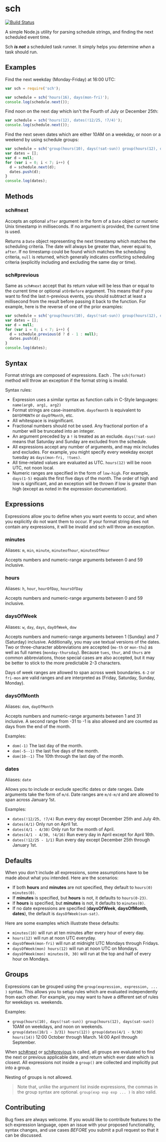 # sch

[![Build Status](https://travis-ci.org/bretcope/sch.svg?branch=master)](https://travis-ci.org/bretcope/sch)

A simple Node.js utility for parsing schedule strings, and finding the next scheduled event time.

Sch ___is not___ a scheduled task runner. It simply helps you determine _when_ a task should run.

## Examples

Find the next weekday (Monday-Friday) at 16:00 UTC:

```javascript
var sch = require('sch');

var schedule = sch('hours(16), days(mon-fri)');
console.log(schedule.next());
```

Find noon on the next day which isn't the Fourth of July or December 25th:

```javascript
var schedule = sch('hours(12), dates(!12/25, !7/4)');
console.log(schedule.next());
```

Find the next seven dates which are either 10AM on a weekday, or noon or a weekend by using schedule groups:

```javascript
var schedule = sch('group(hours(10), days(!sat-sun)) group(hours(12), days(sat-sun))');
var dates = [];
var d = null;
for (var i = 0; i < 7; i++) {
  d = schedule.next(d);
  dates.push(d);
}
console.log(dates);
```

## Methods

<a name="sch-next"></a>
### sch#next

Accepts an optional `after` argument in the form of a `Date` object or numeric Unix timestamp in milliseconds. If no argument is provided, the current time is used.

Returns a `Date` object representing the next timestamp which matches the scheduling criteria. The date will always be greater than, never equal to, `after`. If no timestamp could be found which matches the scheduling criteria, `null` is returned, which generally indicates conflicting scheduling criteria (explicitly including and excluding the same day or time).

<a name="sch-previous"></a>
### sch#previous

Same as `sch#next` accept that its return value will be less than or equal to the current time or optional `atOrBefore` argument. This means that if you want to find the last n-previous events, you should subtract at least a millisecond from the result before passing it back to the function. For example, here is the reverse of one of the prior examples:

```javascript
var schedule = sch('group(hours(10), days(!sat-sun)) group(hours(12), days(sat-sun))');
var dates = [];
var d = null;
for (var i = 0; i < 7; i++) {
  d = schedule.previous(d ? d - 1 : null);
  dates.push(d);
}
console.log(dates);
```

## Syntax

Format strings are composed of expressions. Each . The `sch(format)` method will throw an exception if the format string is invalid.

Syntax rules:

* Expression uses a similar syntax as function calls in C-Style languages: `name(arg0, arg1, arg2)`
* Format strings are case-insensitive. `dayofmonth` is equivalent to `DAYOFMONTH` or `dayOfMonth`, etc.
* All whitespace is insignificant.
* Fractional numbers should not be used. Any fractional portion of a number will be truncated into an integer.
* An argument preceded by a `!` is treated as an exclude. `days(!sat-sun)` means that Saturday and Sunday are excluded from the schedule.
* All expressions accept any number of arguments, and may mix includes and excludes. For example, you might specify every weekday except tuesday as `days(mon-fri, !tues)`.
* All time-related values are evaluated as UTC. `hours(12)` will be noon UTC, not noon local.
* Numeric ranges are specified in the form of `low-high`. For example, `days(1-5)` equals the first five days of the month. The order of high and low is significant, and an exception will be thrown if low is greater than high (except as noted in the expression documentation).

## Expressions

Expressions allow you to define when you want events to occur, and when you explicitly do not want them to occur. If your format string does not contain any expressions, it will be invalid and sch will throw an exception.

### minutes

Aliases: `m`, `min`, `minute`, `minuteofhour`, `minutesOfHour`

Accepts numbers and numeric-range arguments between 0 and 59 inclusive.

### hours

Aliases: `h`, `hour`, `hourOfDay`, `hoursOfDay`

Accepts numbers and numeric-range arguments between 0 and 59 inclusive.

### daysOfWeek

Aliases: `w`, `day`, `days`, `dayOfWeek`, `dow`

Accepts numbers and numeric-range arguments between 1 (Sunday) and 7 (Saturday) inclusive. Additionally, you may use textual versions of the dates. Two or three-character abbreviations are accepted (`mo-th` or `mon-thu`) as well as full names (`monday-thursday`). Because `tues`, `thur`, and `thurs` are common abbreviations, those special cases are also accepted, but it may be better to stick to the more predictable 2-3 characters.

Days of week ranges are allowed to span across week boundaries. `6-2` or `fri-mon` are valid ranges and are interpreted as (Friday, Saturday, Sunday, Monday).

### daysOfMonth

Aliases: `dom`, `dayOfMonth`

Accepts numbers and numeric-range arguments between 1 and 31 inclusive. A second range from -31 to -1 is also allowed and are counted as days from the end of the month.

Examples:

* `dom(-1)` The last day of the month.
* `dom(-5--1)` the last five days of the month.
* `dom(10--1)` The 10th through the last day of the month.

### dates

Aliases: `date`

Allows you to include or exclude specific dates or date ranges. Date arguments take the form of `m/d`. Date ranges are `m/d-m/d` and are allowed to span across January 1st.

Examples:

* `dates(!12/25, !7/4)` Run every day except December 25th and July 4th.
* `dates(4/1)` Only run on April 1st.
* `dates(4/1 - 4/30)` Only run for the month of April.
* `dates(4/1 - 4/30, !4/16)` Run every day in April except for April 16th.
* `dates(!12/25 - 1/1)` Run every day except December 25th through January 1st.

## Defaults

When you don't include all expressions, some assumptions have to be made about what you intended. Here are the scenarios:

* If both __hours__ and __minutes__ are not specified, they default to `hours(0) minutes(0)`.
* If __minutes__ is specified, but __hours__ is not, it defaults to `hours(0-23)`.
* If __hours__ is specified, but __minutes__ is not, it defaults to `minutes(0)`.
* If no date expressions are specified (__daysOfWeek__, __daysOfMonth__, __dates__), the default is `daysOfWeek(sun-sat)`.

Here are some examples which illustrate these defaults:

* `minutes(10)` will run at ten minutes after every hour of every day.
* `hours(12)` will run at noon UTC everyday.
* `daysOfWeek(mon-fri)` will run at midnight UTC Mondays through Fridays.
* `daysOfWeek(mon) hours(12)` will run at noon UTC on Mondays.
* `daysOfWeek(mon) minutes(0, 30)` will run at the top and half of every hour on Mondays.

## Groups

Expressions can be grouped using the `group(expression, expression, ... )` syntax. This allows you to setup rules which are evaluated independently from each other. For example, you may want to have a different set of rules for weekdays vs. weekends.

Examples:

* `group(hours(10), days(!sat-sun)) group(hours(12), days(sat-sun))` 10AM on weekdays, and noon on weekends.
* `group(dates(10/1 - 3/31) hours(12)) group(dates(4/1 - 9/30) hours(14))` 12:00 October through March. 14:00 April through September.

When [sch#next](#sch-next) or [sch#previous](#sch-previous) is called, all groups are evaluated to find the next or previous applicable date, and return which ever date which is closest.  All expressions not inside a `group()` are collected and implicitly put into a group.

Nesting of groups is not allowed.

> Note that, unlike the argument list inside expressions, the commas in the group syntax are optional. `group(exp exp exp ... )` is also valid.

## Contributing

Bug fixes are always welcome. If you would like to contribute features to the sch expression language, open an issue with your proposed functionality, syntax changes, and use cases _BEFORE_ you submit a pull request so that it can be discussed.
